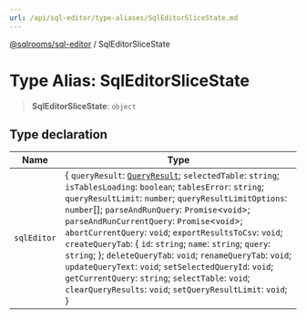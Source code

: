 ```yaml
---
url: /api/sql-editor/type-aliases/SqlEditorSliceState.md
---
```

[@sqlrooms/sql-editor](../index.md) / SqlEditorSliceState

# Type Alias: SqlEditorSliceState

> **SqlEditorSliceState**: `object`

## Type declaration

| Name | Type |
| ------ | ------ |
|  `sqlEditor` | { `queryResult`: [`QueryResult`](QueryResult.md); `selectedTable`: `string`; `isTablesLoading`: `boolean`; `tablesError`: `string`; `queryResultLimit`: `number`; `queryResultLimitOptions`: `number`\[]; `parseAndRunQuery`: `Promise`<`void`>; `parseAndRunCurrentQuery`: `Promise`<`void`>; `abortCurrentQuery`: `void`; `exportResultsToCsv`: `void`; `createQueryTab`: { `id`: `string`; `name`: `string`; `query`: `string`; }; `deleteQueryTab`: `void`; `renameQueryTab`: `void`; `updateQueryText`: `void`; `setSelectedQueryId`: `void`; `getCurrentQuery`: `string`; `selectTable`: `void`; `clearQueryResults`: `void`; `setQueryResultLimit`: `void`; } |
